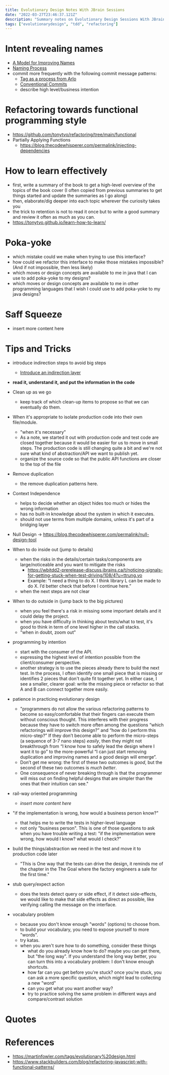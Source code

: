 ```yaml
---
title: Evolutionary Design Notes With JBrain Sessions
date: "2022-03-27T23:46:37.121Z"
description: "Summary notes on Evolutionary Design Sessions With JBrain"
tags: ["evolutionarydesign", "tdd", "refactoring"]
---
```


# Intent revealing names 
  - [A Model for Improving Names](https://blog.thecodewhisperer.com/permalink/a-model-for-improving-names)
  - [Naming Process](https://www.digdeeproots.com/articles/on/naming-process/)
- commit more frequently with the following commit message patterns:
  - [Tag as a process from Arlo](https://github.com/RefactoringCombos/ArlosCommitNotation)
  - [Conventional Commits](https://www.conventionalcommits.org/en/v1.0.0/#specification)
  - describe high level/business intention

# Refactoring towards functional programming style
  - https://github.com/tonytvo/refactoring/tree/main/functional
  - Partially Applying Functions
    - https://blog.thecodewhisperer.com/permalink/injecting-dependencies

# How to learn effectively
  - first, write a summary of the book to get a high-level overview of the topics of the book cover (I often copied from previous summaries to get things started and update the summaries as I go along)
  - then, elaborate/dig deeper into each topic wherever the curiosity takes you
  - the trick to retention is not to read it once but to write a good summary and review it often as much as you can.
  - https://tonytvo.github.io/learn-how-to-learn/

# Poka-yoke
  - which mistake could we make when trying to use this interface?
  - how could we refactor this interface to make those mistakes impossible? (And if not impossible, then less likely)
  - which moves or design concepts are available to me in java that I can use to add poka-yoke to my designs?
  - which moves or design concepts are available to me in other programming languages that I wish I could use to add poka-yoke to my java designs?

# Saff Squeeze
- insert more content here

# Tips and Tricks
- introduce indirection steps to avoid big steps
  - [Introduce an indirection layer](https://github.com/tonytvo/introduce-indirection-layer)
- **read it, understand it, and put the information in the code**
- Clean up as we go
  - keep track of which clean-up items to propose so that we can eventually do them.
- When it's appropriate to isolate production code into their own file/module.
  - "when it's necessary"
  - As a note, we started it out with production code and test code are closed together because it would be easier for us to move in small steps. The production code is still changing quite a bit and we're not sure what kind of abstraction/API we want to publish yet.
  - organize the source code so that the public API functions are closer to the top of the file
- Remove duplication
  - <insert>the remove duplication patterns here</insert>.
- Context Independence
  - helps to decide whether an object hides too much or hides the wrong information
  - has no built-in knowledge about the system in which it executes.
  - should not use terms from multiple domains, unless it's part of a bridging layer
- Null Design -> https://blog.thecodewhisperer.com/permalink/null-design-tool
- When to do inside out (jump to details)
  - when the risks in the details/certain tasks/components are large/noticeable and you want to mitigate the risks
    - https://wbitdd2-prerelease-discuss.jbrains.ca/t/noticing-signals-for-getting-stuck-when-test-driving/108/4?u=ttrung.vo
    - Example: “I need a thing to do X. I think library L can be made to do X. I’d better check that before I continue here.”
  - when the next steps are not clear
- When to do outside in (jump back to the big pictures)
  - when you feel there's a risk in missing some important details and it could delay the project.
  - when you have difficulty in thinking about tests/what to test, it's good to think in term of one level higher in the call stacks.
  - "when in doubt, zoom out"

- programming by intention
  - start with the consumer of the API.
  - expressing the highest level of intention possible from the client/consumer perspective.
  - another strategy is to use the pieces already there to build the next test. In the process, I often identify one small piece that is missing or identifies 2 pieces that don't quite fit together yet. In either case, I see a smaller, clearer goal: write the missing piece or refactor so that A and B can connect together more easily.

- patience in practicing evolutionary design
  - "programmers do not allow the various refactoring patterns to become so easy/comfortable that their fingers can execute them without conscious thought. This interferes with their progress because they have to switch more often among the questions “which refactorings will improve this design?” and “how do I perform this micro-step?” If they don’t become able to perform the micro-steps (a sequence of 3-7 nano steps) *easily*, then they might not breakthrough from “I know how to safely lead the design where I want it to go” to the more-powerful “I can just start removing duplication and improving names and a good design will emerge”.
  - Don’t get me wrong: the first of these two outcomes is *good*, but the second of these two outcomes is *much better*.
  - One consequence of never breaking through is that the programmer will miss out on finding helpful designs that are simpler than the ones that their intuition can see."
- rail-way oriented programming
  - *insert more content here*
- "if the implementation is wrong, how would a business person know?"
  - that helps me to write the tests in higher-level language
  - not only "business person". This is one of those questions to ask when you have trouble writing a test: "if the implementation were wrong, how would I know? what would I check?"
- build the things/abstraction we need in the test and move it to production code later
  - "This is One way that the tests can drive the design, it reminds me of the chapter in the The Goal where the factory engineers a sale for the first time."
- stub query/expect action
  - does the tests detect query or side effect, if it detect side-effects, we would like to make that side effects as direct as possible, like verifying calling the message on the interface.
- vocabulary problem
  - because you don't know enough "words" (options) to choose from.
  - to build your vocabulary, you need to expose yourself to more "words".
  - try katas.
  - when you aren't sure how to do something, consider these things
    - what do you already know how to do? maybe you can get there, but "the long way". If you understand the long way better, you can turn this into a vocabulary problem: I don't know enough shortcuts.
    - how far can you get before you're stuck? once you're stuck, you can ask a more specific question, which might lead to collecting a new "word"
    - can you get what you want another way?
    - try to practice solving the same problem in different ways and compare/contrast solution

# Quotes
# References
- https://martinfowler.com/tags/evolutionary%20design.html
- https://www.stackbuilders.com/blog/refactoring-javascript-with-functional-patterns/